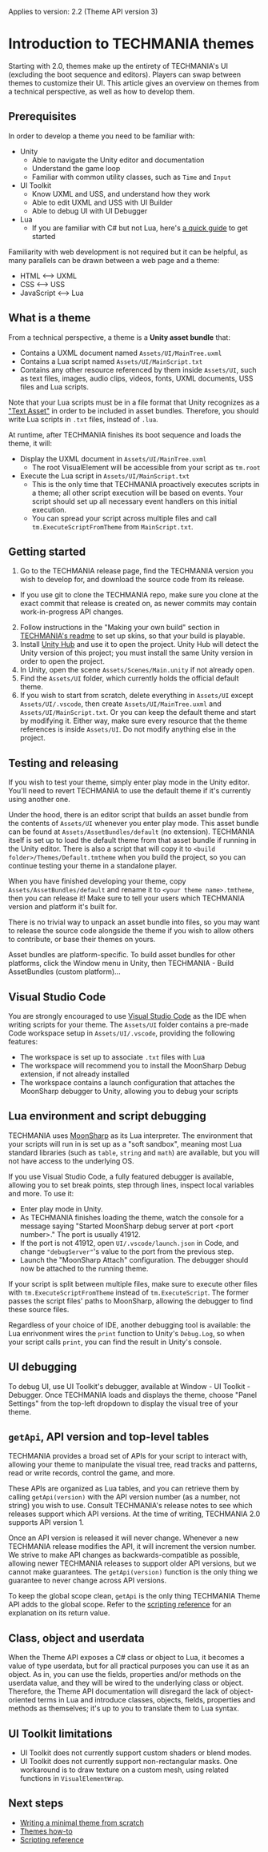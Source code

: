 Applies to version: 2.2 (Theme API version 3)

# Introduction to TECHMANIA themes

Starting with 2.0, themes make up the entirety of TECHMANIA's UI (excluding the boot sequence and editors). Players can swap between themes to customize their UI. This article gives an overview on themes from a technical perspective, as well as how to develop them.

## Prerequisites

In order to develop a theme you need to be familiar with:
- Unity
  - Able to navigate the Unity editor and documentation
  - Understand the game loop
  - Familiar with common utility classes, such as `Time` and `Input`
- UI Toolkit
  - Know UXML and USS, and understand how they work
  - Able to edit UXML and USS with UI Builder
  - Able to debug UI with UI Debugger
- Lua
  - If you are familiar with C# but not Lua, here's [a quick guide](C%23_guide_to_Lua.md) to get started

Familiarity with web development is not required but it can be helpful, as many parallels can be drawn between a web page and a theme:
- HTML <--> UXML
- CSS <--> USS
- JavaScript <--> Lua

## What is a theme

From a technical perspective, a theme is a **Unity asset bundle** that:

- Contains a UXML document named `Assets/UI/MainTree.uxml`
- Contains a Lua script named `Assets/UI/MainScript.txt`
- Contains any other resource referenced by them inside `Assets/UI`, such as text files, images, audio clips, videos, fonts, UXML documents, USS files and Lua scripts.

Note that your Lua scripts must be in a file format that Unity recognizes as a ["Text Asset"](https://docs.unity3d.com/2022.2/Documentation/Manual/class-TextAsset.html) in order to be included in asset bundles. Therefore, you should write Lua scripts in `.txt` files, instead of `.lua`.

At runtime, after TECHMANIA finishes its boot sequence and loads the theme, it will:

- Display the UXML document in `Assets/UI/MainTree.uxml`
  - The root VisualElement will be accessible from your script as `tm.root`
- Execute the Lua script in `Assets/UI/MainScript.txt`
  - This is the only time that TECHMANIA proactively executes scripts in a theme; all other script execution will be based on events. Your script should set up all necessary event handlers on this initial execution.
  - You can spread your script across multiple files and call `tm.ExecuteScriptFromTheme` from `MainScript.txt`.

## Getting started

1. Go to the TECHMANIA release page, find the TECHMANIA version you wish to develop for, and download the source code from its release.
  - If you use git to clone the TECHMANIA repo, make sure you clone at the exact commit that release is created on, as newer commits may contain work-in-progress API changes.
2. Follow instructions in the "Making your own build" section in [TECHMANIA's readme](https://github.com/techmania-team/techmania#making-your-own-builds) to set up skins, so that your build is playable.
3. Install [Unity Hub](https://unity.com/download) and use it to open the project. Unity Hub will detect the Unity version of this project; you must install the same Unity version in order to open the project.
4. In Unity, open the scene `Assets/Scenes/Main.unity` if not already open.
5. Find the `Assets/UI` folder, which currently holds the official default theme.
6. If you wish to start from scratch, delete everything in `Assets/UI` except `Assets/UI/.vscode`, then create `Assets/UI/MainTree.uxml` and `Assets/UI/MainScript.txt`. Or you can keep the default theme and start by modifying it. Either way, make sure every resource that the theme references is inside `Assets/UI`. Do not modify anything else in the project.

## Testing and releasing

If you wish to test your theme, simply enter play mode in the Unity editor. You'll need to revert TECHMANIA to use the default theme if it's currently using another one.

Under the hood, there is an editor script that builds an asset bundle from the contents of `Assets/UI` whenever you enter play mode. This asset bundle can be found at `Assets/AssetBundles/default` (no extension). TECHMANIA itself is set up to load the default theme from that asset bundle if running in the Unity editor. There is also a script that will copy it to `<build folder>/Themes/Default.tmtheme` when you build the project, so you can continue testing your theme in a standalone player.

When you have finished developing your theme, copy `Assets/AssetBundles/default` and rename it to `<your theme name>.tmtheme`, then you can release it! Make sure to tell your users which TECHMANIA version and platform it's built for.

There is no trivial way to unpack an asset bundle into files, so you may want to release the source code alongside the theme if you wish to allow others to contribute, or base their themes on yours.

Asset bundles are platform-specific. To build asset bundles for other platforms, click the Window menu in Unity, then TECHMANIA - Build AssetBundles (custom platform)...

## Visual Studio Code

You are strongly encouraged to use [Visual Studio Code](https://code.visualstudio.com/) as the IDE when writing scripts for your theme. The `Assets/UI` folder contains a pre-made Code workspace setup in `Assets/UI/.vscode`, providing the following features:

* The workspace is set up to associate `.txt` files with Lua
* The workspace will recommend you to install the MoonSharp Debug extension, if not already installed
* The workspace contains a launch configuration that attaches the MoonSharp debugger to Unity, allowing you to debug your scripts

## Lua environment and script debugging

TECHMANIA uses [MoonSharp](https://www.moonsharp.org/) as its Lua interpreter. The environment that your scripts will run in is set up as a "soft sandbox", meaning most Lua standard libraries (such as `table`, `string` and `math`) are available, but you will not have access to the underlying OS.

If you use Visual Studio Code, a fully featured debugger is available, allowing you to set break points, step through lines, inspect local variables and more. To use it:

* Enter play mode in Unity.
* As TECHMANIA finishes loading the theme, watch the console for a message saying "Started MoonSharp debug server at port \<port number\>." The port is usually 41912.
* If the port is not 41912, open `UI/.vscode/launch.json` in Code, and change `"debugServer"`'s value to the port from the previous step.
* Launch the "MoonSharp Attach" configuration. The debugger should now be attached to the running theme.

If your script is split between multiple files, make sure to execute other files with `tm.ExecuteScriptFromTheme` instead of `tm.ExecuteScript`. The former passes the script files' paths to MoonSharp, allowing the debugger to find these source files.

Regardless of your choice of IDE, another debugging tool is available: the Lua enrivonment wires the `print` function to Unity's `Debug.Log`, so when your script calls `print`, you can find the result in Unity's console.

## UI debugging

To debug UI, use UI Toolkit's debugger, available at Window - UI Toolkit - Debugger. Once TECHMANIA loads and displays the theme, choose "Panel Settings" from the top-left dropdown to display the visual tree of your theme.

## `getApi`, API version and top-level tables

TECHMANIA provides a broad set of APIs for your script to interact with, allowing your theme to manipulate the visual tree, read tracks and patterns, read or write records, control the game, and more.

These APIs are organized as Lua tables, and you can retrieve them by calling `getApi(version)` with the API version number (as a number, not string) you wish to use. Consult TECHMANIA's release notes to see which releases support which API versions. At the time of writing, TECHMANIA 2.0 supports API version 1.

Once an API version is released it will never change. Whenever a new TECHMANIA release modifies the API, it will increment the version number. We strive to make API changes as backwards-compatible as possible, allowing newer TECHMANIA releases to support older API versions, but we cannot make guarantees. The `getApi(version)` function is the only thing we guarantee to never change across API versions.

To keep the global scope clean, `getApi` is the only thing TECHMANIA Theme API adds to the global scope. Refer to the [scripting reference](Scripting_reference.md) for an explanation on its return value.

## Class, object and userdata

When the Theme API exposes a C# class or object to Lua, it becomes a value of type userdata, but for all practical purposes you can use it as an object. As in, you can use the fields, properties and/or methods on the userdata value, and they will be wired to the underlying class or object. Therefore, the Theme API documentation will disregard the lack of object-oriented terms in Lua and introduce classes, objects, fields, properties and methods as themselves; it's up to you to translate them to Lua syntax.

## UI Toolkit limitations

* UI Toolkit does not currently support custom shaders or blend modes.
* UI Toolkit does not currently support non-rectangular masks. One workaround is to draw texture on a custom mesh, using related functions in `VisualElementWrap`.

## Next steps

- [Writing a minimal theme from scratch](Writing_a_minimal_theme_from_scratch.md)
- [Themes how-to](Themes_How_To.md)
- [Scripting reference](Scripting_reference.md)
